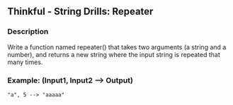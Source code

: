 ## Thinkful - String Drills: Repeater

### Description

Write a function named repeater() that takes two arguments (a string and a number), and returns a new string where the input string is repeated that many times.

### Example: (Input1, Input2 --> Output)
```
"a", 5 --> "aaaaa"
```